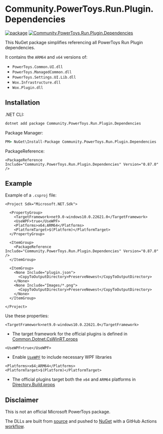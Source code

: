 # Community.PowerToys.Run.Plugin.Dependencies

[![package](https://github.com/hlaueriksson/Community.PowerToys.Run.Plugin.Dependencies/actions/workflows/package.yml/badge.svg)](https://github.com/hlaueriksson/Community.PowerToys.Run.Plugin.Dependencies/actions/workflows/package.yml)
[![Community.PowerToys.Run.Plugin.Dependencies](https://img.shields.io/nuget/v/Community.PowerToys.Run.Plugin.Dependencies.svg?label=Community.PowerToys.Run.Plugin.Dependencies)](https://www.nuget.org/packages/Community.PowerToys.Run.Plugin.Dependencies)

This NuGet package simplifies referencing all PowerToys Run Plugin dependencies.

It contains the `ARM64` and `x64` versions of:

- `PowerToys.Common.UI.dll`
- `PowerToys.ManagedCommon.dll`
- `PowerToys.Settings.UI.Lib.dll`
- `Wox.Infrastructure.dll`
- `Wox.Plugin.dll`

## Installation

.NET CLI:

```cmd
dotnet add package Community.PowerToys.Run.Plugin.Dependencies
```

Package Manager:

```cmd
PM> NuGet\Install-Package Community.PowerToys.Run.Plugin.Dependencies
```

PackageReference:

```csproj
<PackageReference Include="Community.PowerToys.Run.Plugin.Dependencies" Version="0.87.0" />
```

## Example

Example of a `.csproj` file:

```csproj
<Project Sdk="Microsoft.NET.Sdk">

  <PropertyGroup>
    <TargetFramework>net9.0-windows10.0.22621.0</TargetFramework>
    <UseWPF>true</UseWPF>
    <Platforms>x64;ARM64</Platforms>
    <PlatformTarget>$(Platform)</PlatformTarget>
  </PropertyGroup>

  <ItemGroup>
    <PackageReference Include="Community.PowerToys.Run.Plugin.Dependencies" Version="0.87.0" />
  </ItemGroup>

  <ItemGroup>
    <None Include="plugin.json">
      <CopyToOutputDirectory>PreserveNewest</CopyToOutputDirectory>
    </None>
    <None Include="Images/*.png">
      <CopyToOutputDirectory>PreserveNewest</CopyToOutputDirectory>
    </None>
  </ItemGroup>

</Project>
```

Use these properties:

```
<TargetFramework>net9.0-windows10.0.22621.0</TargetFramework>
```

- The target framework for the official plugins is defined in [Common.Dotnet.CsWinRT.props](https://github.com/microsoft/PowerToys/blob/main/src/Common.Dotnet.CsWinRT.props)

```
<UseWPF>true</UseWPF>
```

- Enable [`UseWPF`](https://learn.microsoft.com/en-us/dotnet/core/project-sdk/msbuild-props-desktop#usewpf) to include necessary WPF libraries

```
<Platforms>x64;ARM64</Platforms>
<PlatformTarget>$(Platform)</PlatformTarget>
```

- The official plugins target both the `x64` and `ARM64` platforms in [Directory.Build.props](https://github.com/microsoft/PowerToys/blob/main/Directory.Build.props)

## Disclaimer

This is not an official Microsoft PowerToys package.

The DLLs are built from [source](https://github.com/microsoft/PowerToys) and pushed to [NuGet](https://www.nuget.org/packages/Community.PowerToys.Run.Plugin.Dependencies) with a GitHub Actions [workflow](https://github.com/hlaueriksson/Community.PowerToys.Run.Plugin.Dependencies/actions/workflows/package.yml).
